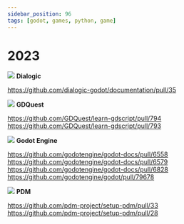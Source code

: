 ```yaml
---
sidebar_position: 96
tags: [godot, games, python, game]
---
```


# 2023

<img class="open-source-avatar" src="https://avatars.githubusercontent.com/u/90567816?s=200&v=4"/> <b>Dialogic</b>  

https://github.com/dialogic-godot/documentation/pull/35  

<img class="open-source-avatar" src="https://avatars.githubusercontent.com/u/26459021?s=200&v=4"/> <b>GDQuest</b>  

https://github.com/GDQuest/learn-gdscript/pull/794  
https://github.com/GDQuest/learn-gdscript/pull/793  

<img class="open-source-avatar" src="https://avatars.githubusercontent.com/u/6318500?s=200&v=4"/> <b>Godot Engine</b>  

https://github.com/godotengine/godot-docs/pull/6558  
https://github.com/godotengine/godot-docs/pull/6579  
https://github.com/godotengine/godot-docs/pull/6828  
https://github.com/godotengine/godot/pull/79678  

<img class="open-source-avatar" src="https://avatars.githubusercontent.com/u/59549022?s=200&v=4"/> <b>PDM</b>  

https://github.com/pdm-project/setup-pdm/pull/33  
https://github.com/pdm-project/setup-pdm/pull/28  